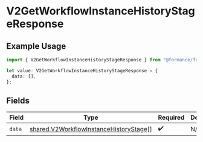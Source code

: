 # V2GetWorkflowInstanceHistoryStageResponse

## Example Usage

```typescript
import { V2GetWorkflowInstanceHistoryStageResponse } from "@formance/formance-sdk/sdk/models/shared";

let value: V2GetWorkflowInstanceHistoryStageResponse = {
  data: [],
};
```

## Fields

| Field                                                                                                   | Type                                                                                                    | Required                                                                                                | Description                                                                                             |
| ------------------------------------------------------------------------------------------------------- | ------------------------------------------------------------------------------------------------------- | ------------------------------------------------------------------------------------------------------- | ------------------------------------------------------------------------------------------------------- |
| `data`                                                                                                  | [shared.V2WorkflowInstanceHistoryStage](../../../sdk/models/shared/v2workflowinstancehistorystage.md)[] | :heavy_check_mark:                                                                                      | N/A                                                                                                     |